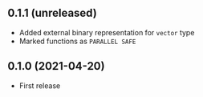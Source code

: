 ## 0.1.1 (unreleased)

- Added external binary representation for `vector` type
- Marked functions as `PARALLEL SAFE`

## 0.1.0 (2021-04-20)

- First release
